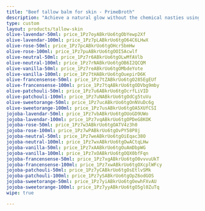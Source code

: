 ```yaml
---
title: "Beef tallow balm for skin - PrimeBroth"
description: "Achieve a natural glow without the chemical nasties using beef tallow balm for skin from Primebroth"
type: custom
layout: products/tallow-skin
olive-lavendar-50ml: price_1Pz7oyABkrUo6tgObYewp2Xf
olive-lavendar-100ml: price_1Pz7pLABkrUo6tgO64C6LHwX
olive-rose-50ml: price_1Pz7pcABkrUo6tgOHcr5bmHw
olive-rose-100ml: price_1Pz7puABkrUo6tgOOI5Acwlf
olive-neutral-50ml: price_1Pz7r6ABkrUo6tgOLwMfAVlb
olive-neutral-100ml: price_1Pz7rNABkrUo6tgOB6I2QCQM
olive-vanilla-50ml: price_1Pz7reABkrUo6tgOMbdeYote
olive-vanilla-100ml: price_1Pz7tHABkrUo6tgOuepirD6K
olive-francensense-50ml: price_1Pz7tZABkrUo6tgO285EgEUf
olive-francensense-100ml: price_1Pz7tqABkrUo6tgODVbg9mby
olive-patchouli-50ml: price_1Pz7u6ABkrUo6tgOcrfLiVID
olive-patchouli-100ml: price_1Pz7uNABkrUo6tgOdCg5tuVu
olive-sweetorange-50ml: price_1Pz7ucABkrUo6tgOnNVuDc6g
olive-sweetorange-100ml: price_1Pz7usABkrUo6tgOA5XUfCSI
jojoba-lavendar-50ml: price_1Pz7vbABkrUo6tgOUoGD9UWo
jojoba-lavendar-100ml: price_1Pz7vqABkrUo6tgOPDeG8KOK
jojoba-rose-50ml: price_1Pz7w3ABkrUo6tgOATV4z3h0
jojoba-rose-100ml: price_1Pz7wPABkrUo6tgOvPY58P8j
jojoba-neutral-50ml: price_1Pz7weABkrUo6tgOiEqac38O
jojoba-neutral-100ml: price_1Pz7wxABkrUo6tgOwACtqLHw
jojoba-vanilla-50ml: price_1Pz7xAABkrUo6tgOuAmDbpWG
jojoba-vanilla-100ml: price_1Pz7xOABkrUo6tgOQX0bfFqn
jojoba-francensense-50ml: price_1Pz7xgABkrUo6tgO0vvvuUkT
jojoba-francensense-100ml: price_1Pz7xwABkrUo6tgOXcplWFcy
jojoba-patchouli-50ml: price_1Pz7yCABkrUo6tgOsEtlvSMk
jojoba-patchouli-100ml: price_1Pz7ySABkrUo6tgOpZ6odGOS
jojoba-sweetorange-50ml: price_1Pz7yiABkrUo6tgOewhFXvAU
jojoba-sweetorange-100ml: price_1Pz7yyABkrUo6tgO5gl0ZuTq
wipe: true

---
```


